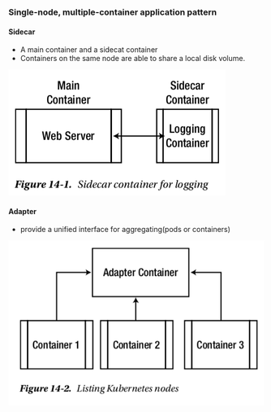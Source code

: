 ### Single-node, multiple-container application pattern
#### Sidecar
*	A main container and a sidecat container
*	Containers on the same node are able to share a local disk volume.

![](img/0057.png)

#### Adapter
*	provide a unified interface for aggregating(pods or containers)
 
![](img/0058.png)
